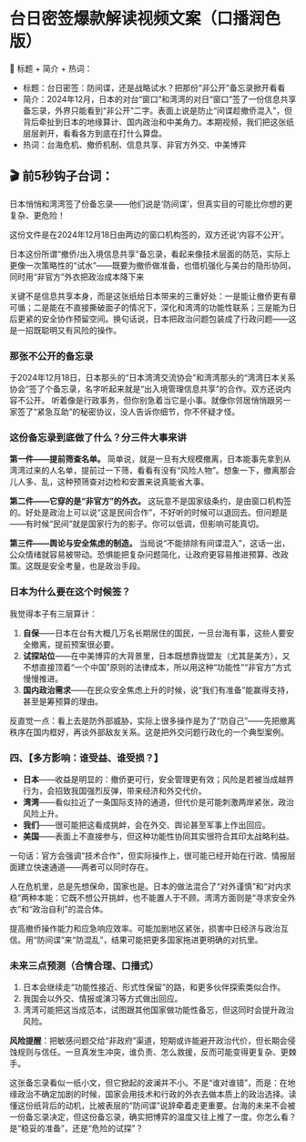 # 台日密签爆款解读视频文案（口播润色版）


🎯 标题 + 简介 + 热词：

* 标题：台日密签：防间谍，还是战略试水？把那份“非公开”备忘录掀开看看
* 简介：2024年12月，日本的对台“窗口”和湾湾的对日“窗口”签了一份信息共享备忘录，外界只能看到“非公开”二字。表面上说是防止“间谍趁撤侨混入”，但背后牵扯到日本的地缘算计、国内政治和中美角力。本期视频，我们把这张纸层层剥开，看看各方到底在打什么算盘。
* 热词：台海危机、撤侨机制、信息共享、非官方外交、中美博弈

## 🎬 前5秒钩子台词：

日本悄悄和湾湾签了份备忘录——他们说是‘防间谍’，但真实目的可能比你想的更复杂、更危险！

这份文件是在2024年12月18日由两边的窗口机构签的，双方还说‘内容不公开’。

日本这份所谓“撤侨/出入境信息共享”备忘录，看起来像技术层面的防范，实际上更像一次策略性的“试水”——既要为撤侨做准备，也借机强化与美台的隐形协同，同时用“非官方”外衣把政治成本降下来

关键不是信息共享本身，而是这张纸给日本带来的三重好处：一是能让撤侨更有章可循；二是能在不直接撕破面子的情况下，深化和湾湾的功能性联系；三是能为日后更紧的安全协作预留空间。换句话说，日本把政治问题包装成了行政问题——这是一招既聪明又有风险的操作。


### 那张不公开的备忘录
于2024年12月18日，日本那头的“日本湾湾交流协会”和湾湾那头的“湾湾日本关系协会”签了个备忘录，名字听起来就是“出入境管理信息共享”的合作。双方还说内容不公开。
听着像是行政事务，但你别急着当它是小事。就像你邻居悄悄跟另一家签了“紧急互助”的秘密协议，没人告诉你细节，你不怀疑才怪。

### 这份备忘录到底做了什么？分三件大事来讲

**第一件——提前筛查名单。**
简单说，就是一旦有大规模撤离，日本能事先拿到从湾湾过来的人名单，提前过一下筛，看看有没有“风险人物”。想象一下，撤离那会儿人多、乱，这种预筛查对边检和安置来说真能省大事。

**第二件——它穿的是“非官方”的外衣。**
这玩意不是国家级条约，是由窗口机构签的。好处是政治上可以说“这是民间合作”，不好听的时候可以退回去。但问题是——有时候“民间”就是国家行为的影子。你可以低调，但影响可能真切。

**第三件——舆论与安全焦虑的制造。**
当局说“不能排除有间谍混入”，这话一出，公众情绪就容易被带动。恐惧能把复杂问题简化，让政府更容易推进预算、改政策。这既是安全考量，也是政治手段。

### 日本为什么要在这个时候签？

我觉得本子有三层算计：

1. **自保**——日本在台有大概几万名长期居住的国民，一旦台海有事，这些人要安全撤离，提前预案很必要。
2. **试探站位**——在中美博弈的大背景里，日本既想靠拢盟友（尤其是美方），又不想直接顶着“一个中国”原则的法律成本，所以用这种“功能性”“非官方”方式慢慢推进。
3. **国内政治需求**——在民众安全焦虑上升的时候，说“我们有准备”能赢得支持，甚至是筹预算的理由。

反直觉一点：看上去是防外部威胁，实际上很多操作是为了“防自己”——先把撤离秩序在国内框好，再谈外部敌友关系。这是把外交问题行政化的一个典型案例。

### 四、【多方影响：谁受益、谁受损？】

* **日本**——收益是明显的：撤侨更可行，安全管理更有效；风险是若被当成越界行为，会招致我国强烈反弹，带来经济和外交代价。
* **湾湾**——看似拉近了一条国际支持的通道，但代价是可能刺激两岸紧张，政治风险上升。
* **我们**——很可能把这看成挑衅，会在外交、舆论甚至军事上作出回应。
* **美国**——表面上不直接参与，但这种功能性协同其实很符合其印太战略利益。

一句话：官方会强调“技术合作”，但实际操作上，很可能已经开始在行政、情报层面建立快速通道——两者可以同时存在。


人在危机里，总是先想保命，国家也是。日本的做法混合了“对外谨慎”和“对内求稳”两种本能：它既不想公开挑衅，也不能置人于不顾。湾湾方面则是“寻求安全外衣”和“政治自利”的混合体。


提高撤侨操作能力和应急响应效率。可能加剧地区紧张，损害中日经济与政治互信。用“防间谍”来“防混乱”，结果可能把更多国家拖进更明确的对抗里。

### 未来三点预测（合情合理、口播式）

1. 日本会继续走“功能性接近、形式性保留”的路，和更多伙伴探索类似合作。
2. 我国会以外交、情报或演习等方式做出回应。
3. 湾湾可能把这当成范本，试图跟其他国家做功能性备忘，但这同时会提升政治风险。



**风险提醒**：把敏感问题交给“非政府”渠道，短期或许能避开政治代价，但长期会侵蚀规则与信任。一旦真发生冲突，谁负责、怎么救援，反而可能变得更复杂、更棘手。



这张备忘录看似一纸小文，但它掀起的波澜并不小。不是“谁对谁错”，而是：在地缘政治不确定加剧的时候，国家会用技术和行政的外衣去做本质上的政治选择。读懂这份纸背后的动机，比被表层的“防间谍”说辞牵着走更重要。台海的未来不会被一份备忘录决定，但这份备忘录，确实把博弈的温度又往上推了一度。你怎么看？是“稳妥的准备”，还是“危险的试探”？

